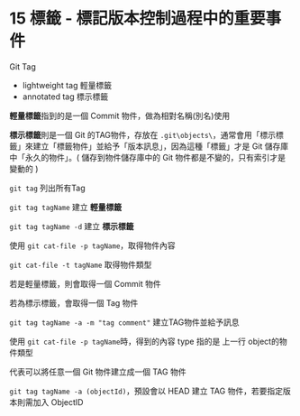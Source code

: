 # 15 標籤 - 標記版本控制過程中的重要事件

Git Tag

* lightweight tag 輕量標籤
* annotated tag   標示標籤


**輕量標籤**指到的是一個 Commit 物件，做為相對名稱(別名)使用

**標示標籤**則是一個 Git 的TAG物件，存放在 `.git\objects\`，通常會用「標示標籤」來建立「標籤物件」並給予「版本訊息」，因為這種「標籤」才是 Git 儲存庫中「永久的物件」。( 儲存到物件儲存庫中的 Git 物件都是不變的，只有索引才是變動的 )

`git tag`  列出所有Tag

`git tag tagName` 建立 **輕量標籤**

`git tag tagName -d` 建立 **標示標籤**

使用 `git cat-file -p tagName`，取得物件內容

`git cat-file -t tagName` 取得物件類型

若是輕量標籤，則會取得一個 Commit 物件

若為標示標籤，會取得一個 Tag 物件

`git tag tagName -a -m "tag comment"` 建立TAG物件並給予訊息

使用 `git cat-file -p tagName`時，得到的內容 type 指的是 上一行 object的物件類型

代表可以將任意一個 Git 物件建立成一個 TAG 物件

`git tag tagName -a (objectId)`，預設會以 HEAD 建立 TAG 物件，若要指定版本則需加入 ObjectID